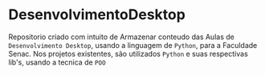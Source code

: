 # DesenvolvimentoDesktop

Repositorio criado com intuito de Armazenar conteudo das Aulas de `Desenvolvimento Desktop`, usando a linguagem de `Python`, para a Faculdade Senac.
Nos projetos existentes, são utilizados `Python` e suas respectivas lib's, usando a tecnica de `POO`
